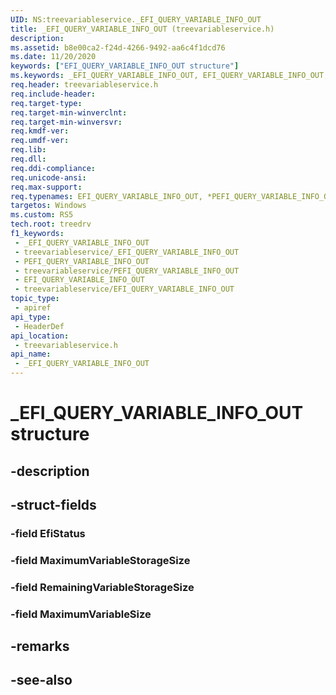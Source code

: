 ```yaml
---
UID: NS:treevariableservice._EFI_QUERY_VARIABLE_INFO_OUT
title: _EFI_QUERY_VARIABLE_INFO_OUT (treevariableservice.h)
description: 
ms.assetid: b8e00ca2-f24d-4266-9492-aa6c4f1dcd76
ms.date: 11/20/2020
keywords: ["EFI_QUERY_VARIABLE_INFO_OUT structure"]
ms.keywords: _EFI_QUERY_VARIABLE_INFO_OUT, EFI_QUERY_VARIABLE_INFO_OUT, *PEFI_QUERY_VARIABLE_INFO_OUT,
req.header: treevariableservice.h
req.include-header: 
req.target-type: 
req.target-min-winverclnt: 
req.target-min-winversvr: 
req.kmdf-ver: 
req.umdf-ver: 
req.lib: 
req.dll: 
req.ddi-compliance: 
req.unicode-ansi: 
req.max-support: 
req.typenames: EFI_QUERY_VARIABLE_INFO_OUT, *PEFI_QUERY_VARIABLE_INFO_OUT
targetos: Windows
ms.custom: RS5
tech.root: treedrv
f1_keywords:
 - _EFI_QUERY_VARIABLE_INFO_OUT
 - treevariableservice/_EFI_QUERY_VARIABLE_INFO_OUT
 - PEFI_QUERY_VARIABLE_INFO_OUT
 - treevariableservice/PEFI_QUERY_VARIABLE_INFO_OUT
 - EFI_QUERY_VARIABLE_INFO_OUT
 - treevariableservice/EFI_QUERY_VARIABLE_INFO_OUT
topic_type:
 - apiref
api_type:
 - HeaderDef
api_location:
 - treevariableservice.h
api_name:
 - _EFI_QUERY_VARIABLE_INFO_OUT
---
```


# _EFI_QUERY_VARIABLE_INFO_OUT structure

## -description

## -struct-fields

### -field EfiStatus

### -field MaximumVariableStorageSize

### -field RemainingVariableStorageSize

### -field MaximumVariableSize

## -remarks

## -see-also
